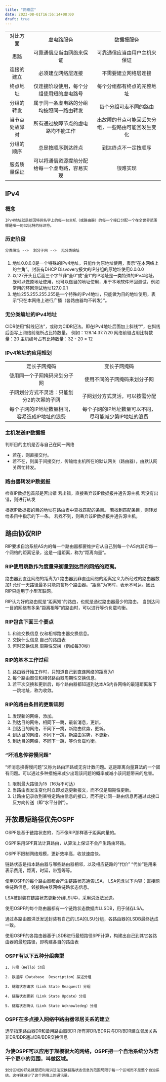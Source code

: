 ```yaml
---
title: "网络层"
date: 2023-08-01T16:56:14+08:00
draft: true
---
```


|      |     |     |
|:---------:|:---------:|:---------:|
|对比方面|虚电路服务|数据报服务|
|思路|可靠通信应当由网络来保证|可靠通信应当由用户主机来保证|
|连接的建立|必须建立网络层连接|不需要建立网络层连接|
|终点地址|仅连接阶段使用，每个分组使用短的虚电路号|每个分组都有终点的完整地址|
|分组的转发|属于同一条虚电路的分组均按照同一路由转发|每个分组可走不同的路由|
|当节点处故障时|所有通过故障节点的虚电路均不能工作|出故障的节点可能回丢失分组，一些路由可能回发生变化|
|分组的顺序|总是按顺序到达终点|到达终点不一定按顺序|
|服务质量保证|可以将通信资源提前分配给每一个虚电路，容易实现|很难实现|

## IPv4
### 概念 
    IPv4地址就是给因特网名字上的每一台主机（或路由器）的每一个接口分配一个在全世界范围哪是唯一的32比特的标识符。

### 历史阶段 
    分类编址 -->  划分子网 -->  无分类编址

### 
1. 地址0.0.0.0是一个特殊的IPv4地址，只能作为原地址使用，表示“在本网络上的主角”。封装有DHCP Disvovery报文的IP分组的原地址使用0.0.0.0
2. 以127开头且后面三个字节非“全0”或“全1”的IP地址是一类特殊的IPv4地址，既可以做原地址使用，也可以做目的地址使用，用于本地软件环回测试，例如常用的环回测试地址127.0.0.1
3. 地址255.255.255.255是一个特殊的IPv4地址，只能做为目的地址使用，表示“只在本网络上进行广播（各路由器均不转发）”。


### 无分类编址的IPv4地址
CIDR使用“斜线记法”，或称为CIDR记法。即在IPv4地址后面加上斜线“/”，在斜线后面写上网络前缀所占比特数量。
例如：128.14.37.7/20
网络前缀占用比特数量：20
主机编号占有比特数量：32 - 20 = 12

### IPv4地址的应用规划

|      |     | 
|:---------:|:---------:|
|定长子网掩码|变长子网掩码|
|使用同一个子网掩码来划分子网|使用不同的子网掩码来划分子网|
|子网划分方式不灵活：只能划分2的次幂的子网|子网划分方式灵活，可以按需分配|
|每个子网的IP地址数量相同，容易造成IP地址的浪费|每个子网的IP地址数量可以不同，尽可能减少第IP地址的浪费|


### 主机发送IP数据报

判断目的主机是否与自己在同一网络
   * 若在，则直接交付。
   * 若不在，则属于间接交付，传输给主机所在的默认网关（路由器），由默认网关帮忙转发。

### 路由器转发IP数据报

检查IP数据包首部是否出错
    若出错，直接丢弃该IP数据报并通告源主机 
    若没有出错，则进行转发

根据IP数据报的目的地址在路由表中查找匹配的条目。 
    若找到匹配条目，则转发给条目中指示的下一条。 
    若找不到，则丢弃该IP数据报并通告源主机。


## 路由协议**RIP**  
RIP要求自治系统AS内的每一个路由器都要维护它从自己到每一个AS内其它每一个网络的距离记录，这是一组距离，称为“距离向量”。

### RIP使用跳数作为度量来衡量到达目的网络的距离。
路由器到直连网络的距离为1
路由器到非直连网络的距离定义为所经过的路由器数加1 
允许一天路径最多只能包含15个路由器。“距离”为16时，表示不可达。因此RIP只适用于小型互联网。

RIP认为好的路由就是“距离短”的路由，也就是通过路由器最少的路由。
当到达同一目的网络有多条“距离相等”的路由时，可以进行等价负载均衡。

### RIP包含下面三个要点 
1. 和谁交换信息 仅和相邻路由器交换信息。
2. 交换什么信息 自己的路由表
3. 何时交换信息 周期性交换（例如每30秒）


### RIP的基本工作过程 

1. 路由器开始工作时，只知道自己到直连网络的距离为1  
2. 每个路由器仅和相邻路由器周期性交换信息。  
3. 若干次交换和更新后，每个路由器都知道到达本AS内各网络的最短距离和下一跳地址，称为收敛。

### RIP的路由条目的更新规则
   
1. 发现新的网络，添加。
2. 到达目的网络，相同下一跳，最新消息，更新。
3. 到达目的网络，不同下一跳，新路由优势，更新。
4. 到达目的网络，不同下一跳，新路由劣势，不更新。
5. 到达目的网络，不同下一跳，等价负载均衡。

### “坏消息传得慢问题”
“坏消息换得慢问题”又称为路由环路或无穷计数问题。这是距离向量算法的一个固有问题。可以通过多种措施来减少出现该问题的概率或减小该问题带来的危害。
1. 限制最大路径为15（16为不可达）
2. 当路由表发生变化时立即发送更新报文，而不仅是周期性更新。
3. 让路由记录收到某特定路由信息的接口，而不是让同一路由信息再通过此接口反方向传送（即“水平分割”）。

## 开放最短路径优先**OSPF**
OSPF是基于链路状态的，而不像RIP那样基于距离向量的。

OSPF采用SPF算法计算路由，从算法上保证不会产生路由环路。

OSPF不限制网络规模，更新效率高，收敛速度快。

链路状态是指本路由器与哪些路由器相邻，以及相应链路的“代价”
    “代价”是用来表示费用，距离，时延，带宽等等。

使用OSPF的每个路由器都会产生链路状态通告LSA，
    LSA包含以下内容：直接网络链路信息，邻接路由器网络链路状态信息。

LSA被封装在链路状态更新分组LSU中，采用洪泛法发送。

使用OSPF的每个路由器都有一个链路状态数据库LLSDB，用于储存LSA。

通过各路由器洪泛发送封装有自己的LSA的LSU分组，各路由器的LSDB最终达成一致。

使用OSPF的各路由器基于LSDB进行最短路径SPF计算，构建出自己到其它各路由器的最短路径，即构建各自的路由表

### OSPF有以下五种分组类型
    1. 问候（Hello）分组    

    2. 数据库（Database  Description）描述分组    
    
    3. 链路状态请求（Link State Reaquest）分组
        
    4. 链路状态更新（Link State Update）分组
        
    5. 链路状态确认（Link State Acknowledeg）分组

### OSPF在多点接入网络中路由器邻居关系的建立
选举指定路由器DR和备用路由器BDR
所有非DR/BDR只与DR/BDR建立邻居关系
非DR/BDR通过DR/BDR交换信息

### 为使OSPF可以应用于规模很大的网络，OSPF把一个自治系统分为若干个更小的范围，叫做区域。

    划分区域的好处就是把利用洪泛法交换链路状态信息的范围局限于每一个区域而不是整个自治系统，这样就减少了这个网络上的通讯量。





























































































































































































































































































































































































































